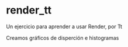 # render_tt
Un ejercicio para aprender a usar Render, por Tt

Creamos gráficos de disperción e histogramas
